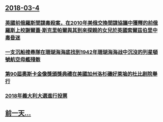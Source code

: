 ## [2018-03-4](/zh/news/2018/03/4/index.md)

### [英國前俄羅斯間諜毒殺案，在2010年美俄交換間諜協議中獲釋的前俄羅斯上校謝爾蓋·斯克里帕爾與其到來探親的女兒於英國索爾茲伯里中毒昏迷 ](/zh/news/2018/03/4/英國前俄羅斯間諜毒殺案-在2010年美俄交換間諜協議中獲釋的前俄羅斯上校謝爾蓋-斯克里帕爾與其到來探親的女兒於英國索爾茲.md)
### [一支沉船搜尋隊在珊瑚海海底找到1942年珊瑚海海战中沉沒的列星頓號航空母艦殘骸 ](/zh/news/2018/03/4/一支沉船搜尋隊在珊瑚海海底找到1942年珊瑚海海战中沉沒的列星頓號航空母艦殘骸.md)
### [第90屆奧斯卡金像獎頒獎典禮在美國加州洛杉磯好萊塢的杜比剧院舉行 ](/zh/news/2018/03/4/第90屆奧斯卡金像獎頒獎典禮在美國加州洛杉磯好萊塢的杜比剧院舉行.md)
### [2018年義大利大選進行投票 ](/zh/news/2018/03/4/2018年義大利大選進行投票.md)
## [前一天...](/zh/news/2018/03/3/index.md)

